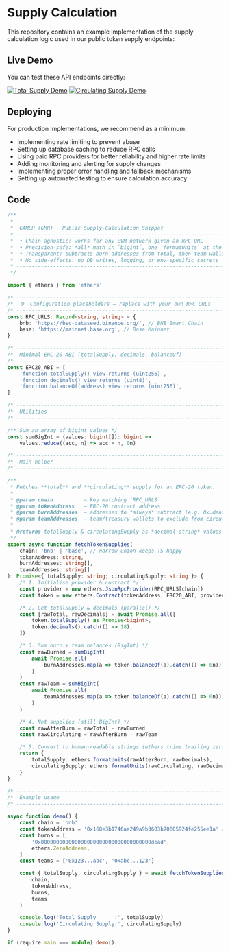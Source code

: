 # Supply Calculation

This repository contains an example implementation of the supply calculation logic used in our public token supply endpoints:

## Live Demo

You can test these API endpoints directly:

<div>
  <a href="https://token-supply.gmr.center/supply/total-supply"><img src="https://img.shields.io/badge/Try%20It-Total%20Supply-FF6B00?style=for-the-badge" alt="Total Supply Demo"/></a>
  <a href="https://token-supply.gmr.center/supply/circulating-supply"><img src="https://img.shields.io/badge/Try%20It-Circulating%20Supply-FF6B00?style=for-the-badge" alt="Circulating Supply Demo"/></a>
</div>

## Deploying

For production implementations, we recommend as a minimum:

- Implementing rate limiting to prevent abuse
- Setting up database caching to reduce RPC calls
- Using paid RPC providers for better reliability and higher rate limits
- Adding monitoring and alerting for supply changes
- Implementing proper error handling and fallback mechanisms
- Setting up automated testing to ensure calculation accuracy

## Code

```typescript
/**
 * ----------------------------------------------------------------------------
 *  GAMER (GMR) · Public Supply-Calculation Snippet
 * ----------------------------------------------------------------------------
 *  • Chain-agnostic: works for any EVM network given an RPC URL
 *  • Precision-safe: *all* math in `bigint`, one `formatUnits` at the end
 *  • Transparent: subtracts burn addresses from total, then team wallets
 *  • No side-effects: no DB writes, logging, or env-specific secrets
 * ----------------------------------------------------------------------------
 */

import { ethers } from 'ethers'

/* -------------------------------------------------------------------------- */
/*  ⚙️  Configuration placeholders – replace with your own RPC URLs           */
/* -------------------------------------------------------------------------- */
const RPC_URLS: Record<string, string> = {
	bnb: 'https://bsc-dataseed.binance.org/', // BNB Smart Chain
	base: 'https://mainnet.base.org', // Base Mainnet
}

/* -------------------------------------------------------------------------- */
/*  Minimal ERC-20 ABI (totalSupply, decimals, balanceOf)                     */
/* -------------------------------------------------------------------------- */
const ERC20_ABI = [
	'function totalSupply() view returns (uint256)',
	'function decimals() view returns (uint8)',
	'function balanceOf(address) view returns (uint256)',
]

/* -------------------------------------------------------------------------- */
/*  Utilities                                                                 */
/* -------------------------------------------------------------------------- */

/** Sum an array of bigint values */
const sumBigInt = (values: bigint[]): bigint =>
	values.reduce((acc, n) => acc + n, 0n)

/* -------------------------------------------------------------------------- */
/*  Main helper                                                               */
/* -------------------------------------------------------------------------- */

/**
 * Fetches **total** and **circulating** supply for an ERC-20 token.
 *
 * @param chain          – key matching `RPC_URLS`
 * @param tokenAddress   – ERC-20 contract address
 * @param burnAddresses  – addresses to *always* subtract (e.g. 0x…dead)
 * @param teamAddresses  – team/treasury wallets to exclude from circulation
 *
 * @returns totalSupply & circulatingSupply as *decimal-string* values
 */
export async function fetchTokenSupplies(
	chain: 'bnb' | 'base', // narrow union keeps TS happy
	tokenAddress: string,
	burnAddresses: string[],
	teamAddresses: string[]
): Promise<{ totalSupply: string; circulatingSupply: string }> {
	/* 1. Initialise provider & contract */
	const provider = new ethers.JsonRpcProvider(RPC_URLS[chain])
	const token = new ethers.Contract(tokenAddress, ERC20_ABI, provider)

	/* 2. Get totalSupply & decimals (parallel) */
	const [rawTotal, rawDecimals] = await Promise.all([
		token.totalSupply() as Promise<bigint>,
		token.decimals().catch(() => 18),
	])

	/* 3. Sum burn + team balances (BigInt) */
	const rawBurned = sumBigInt(
		await Promise.all(
			burnAddresses.map(a => token.balanceOf(a).catch(() => 0n))
		)
	)
	const rawTeam = sumBigInt(
		await Promise.all(
			teamAddresses.map(a => token.balanceOf(a).catch(() => 0n))
		)
	)

	/* 4. Net supplies (still BigInt) */
	const rawAfterBurn = rawTotal - rawBurned
	const rawCirculating = rawAfterBurn - rawTeam

	/* 5. Convert to human-readable strings (ethers trims trailing zeros) */
	return {
		totalSupply: ethers.formatUnits(rawAfterBurn, rawDecimals),
		circulatingSupply: ethers.formatUnits(rawCirculating, rawDecimals),
	}
}

/* -------------------------------------------------------------------------- */
/*  Example usage                                                             */
/* -------------------------------------------------------------------------- */

async function demo() {
	const chain = 'bnb'
	const tokenAddress = '0x168e3b1746aa249a9b3603b70605924fe255ee1a' // GMR
	const burns = [
		'0x000000000000000000000000000000000000dead',
		ethers.ZeroAddress,
	]
	const teams = ['0x123...abc', '0xabc...123']

	const { totalSupply, circulatingSupply } = await fetchTokenSupplies(
		chain,
		tokenAddress,
		burns,
		teams
	)

	console.log('Total Supply      :', totalSupply)
	console.log('Circulating Supply:', circulatingSupply)
}

if (require.main === module) demo()
```
